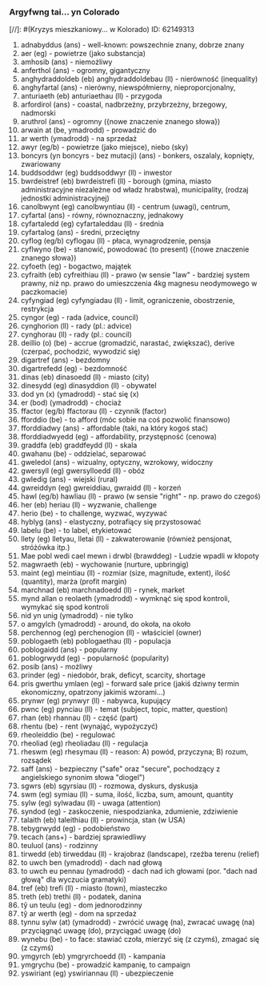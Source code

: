 ### Argyfwng tai… yn Colorado
[//]: #(Kryzys mieszkaniowy... w Kolorado)
ID: 62149313

1. adnabyddus (ans) - well-known: powszechnie znany, dobrze znany
1. aer (eg) - powietrze (jako substancja)
1. amhosib (ans) - niemożliwy
1. anferthol (ans) - ogromny, gigantyczny
1. anghydraddoldeb (eb) anghydraddoldebau (ll) - nierówność (inequality)
1. anghyfartal (ans) - nierówny, niewspółmierny, nieproporcjonalny, 
1. anturiaeth (eb) anturiaethau (ll) - przygoda
1. arfordirol (ans) - coastal, nadbrzeżny, przybrzeżny, brzegowy, nadmorski
1. aruthrol (ans) - ogromny ({nowe znaczenie znanego słowa})
1. arwain at (be, ymadrodd) - prowadzić do
1. ar werth (ymadrodd) - na sprzedaż
1. awyr (eg/b) - powietrze (jako miejsce), niebo (sky)
1. boncyrs (yn boncyrs - bez mutacji) (ans) - bonkers, oszalaly, kopnięty, zwariowany
1. buddsoddwr (eg) buddsoddwyr (ll) - inwestor
1. bwrdeistref (eb) bwrdeistrefi (ll) - borough (gmina, miasto administracyjne niezależne od władz hrabstwa), municipality, (rodzaj jednostki administracyjnej) <!-- w artykule l.m. występuje jako "bwrdreisdrefi" - albo błąd, albo inna forma, ale raczej błąd -->
1. canolbwynt (eg) canolbwyntiau (ll) - centrum (uwagi), centrum,
1. cyfartal (ans) - równy, równoznaczny, jednakowy
1. cyfartaledd (eg) cyfartaleddau (ll) - średnia
1. cyfartalog (ans) - średni, przeciętny
1. cyflog (eg/b) cyflogau (ll) - płaca, wynagrodzenie, pensja
1. cyflwyno (be) - stanowić, powodować (to present) ({nowe znaczenie znanego słowa})
1. cyfoeth (eg) - bogactwo, majątek
1. cyfraith (eb) cyfreithiau (ll) - prawo (w sensie "law" - bardziej system prawny, niż np. prawo do umieszczenia 4kg magnesu neodymowego w paczkomacie)
1. cyfyngiad (eg) cyfyngiadau (ll) - limit, ograniczenie, obostrzenie, restrykcja
1. cyngor (eg) - rada (advice, council)
1. cynghorion (ll) - rady (pl.: advice)
1. cynghorau (ll) - rady (pl.: council)
1. deillio (o) (be) - accrue (gromadzić, narastać, zwiększać), derive (czerpać, pochodzić, wywodzić się)
1. digartref (ans) - bezdomny
1. digartrefedd (eg) - bezdomność
1. dinas (eb) dinasoedd (ll) - miasto (city)
1. dinesydd (eg) dinasyddion (ll) - obywatel
1. dod yn (x) (ymadrodd) - stać się (x)
1. er (bod) (ymadrodd) - chociaż
1. ffactor (eg/b) ffactorau (ll) - czynnik (factor)
1. fforddio (be) - to afford (móc sobie na coś pozwolić finansowo)
1. fforddiadwy (ans) - affordable (taki, na który kogoś stać)
1. fforddiadwyedd (eg) - affordability, przystępność (cenowa) <!-- rodzaj męski rzeczownika niepewny, wywnioskowany z rodzaju słowa "Amgylchedd", które ma tę samą końcówkę. Prawdopodobna końcówka liczby mnogiej: -au -->
1. graddfa (eb) graddfeydd (ll) - skala
1. gwahanu (be) - oddzielać, separować
1. gweledol (ans) - wizualny, optyczny, wzrokowy, widoczny
1. gwersyll (eg) gwersylloedd (ll) - obóz
1. gwledig (ans) - wiejski (rural)
1. gwreiddyn (eg) gwreiddiau, gwraidd (ll) - korzeń <!-- gwraidd może też być w liczbie pojedynczej, wtedy mnoga to tylko gwreiddiau -->
1. hawl (eg/b) hawliau (ll) - prawo (w sensie "right" - np. prawo do czegoś)
1. her (eb) heriau (ll) - wyzwanie, challenge
1. herio (be) - to challenge, wyzwać, wyzywać
1. hyblyg (ans) - elastyczny, potrafiący się przystosować
1. labelu (be) - to label, etykietować
1. llety (eg) lletyau, lletai (ll) - zakwaterowanie (również pensjonat, stróżówka itp.) <!-- w artykule "lletai myfyrwyr" odpowiada akademikowi -->
1. Mae pobl wedi cael mewn i drwbl (brawddeg) - Ludzie wpadli w kłopoty
1. magwraeth (eb) - wychowanie (nurture, upbringig)
1. maint (eg) meintiau (ll) - rozmiar (size, magnitude, extent), ilość (quantity), marża (profit margin)
1. marchnad (eb) marchnadoedd (ll) - rynek, market
1. mynd allan o reolaeth (ymadrodd) - wymknąć się spod kontroli, wymykać się spod kontroli
1. nid yn unig (ymadrodd) - nie tylko
1. o amgylch (ymadrodd) - around, do okoła, na około
1. perchennog (eg) perchenogion (ll) - właściciel (owner)
1. poblogaeth (eb) poblogaethau (ll) - populacja
1. poblogaidd (ans) - popularny
1. poblogrwydd (eg) - popularność (popularity)
1. posib (ans) - możliwy
1. prinder (eg) - niedobór, brak, deficyt, scarcity, shortage
1. pris gwerthu ymlaen (eg) - forward sale price (jakiś dziwny termin ekonomiczny, opatrzony jakimiś wzorami...)
1. prynwr (eg) prynwyr (ll) - nabywca, kupujący
1. pwnc (eg) pynciau (ll) - temat (subject, topic, matter, question)
1. rhan (eb) rhannau (ll) - część (part) <!-- znaczenie ogólne -->
1. rhentu (be) - rent (wynająć, wypożyczyć)
1. rheoleiddio (be) - regulować
1. rheoliad (eg) rheoliadau (ll) - regulacja
1. rheswm (eg) rhesymau (ll) - reason: A) powód, przyczyna; B) rozum, rozsądek
1. saff (ans) - bezpieczny ("safe" oraz "secure", pochodzący z angielskiego synonim słowa "diogel")
1. sgwrs (eb) sgyrsiau (ll) - rozmowa, dyskurs, dyskusja
1. swm (eg) symiau (ll) - suma, ilość, liczba, sum, amount, quantity
1. sylw (eg) sylwadau (ll) - uwaga (attention)
1. syndod (eg) - zaskoczenie, niespodzianka, zdumienie, zdziwienie
1. talaith (eb) taleithiau (ll) - prowincja, stan (w USA)
1. tebygrwydd (eg) - podobieństwo
1. tecach (ans+) - bardziej sprawiedliwy
1. teuluol (ans) - rodzinny
1. tirwedd (eb) tirweddau (ll) - krajobraz (landscape), rzeźba terenu (relief)
1. to uwch ben (ymadrodd) - dach nad głową
1. to uwch eu pennau (ymadrodd) - dach nad ich głowami (por. "dach nad głową" dla wyczucia gramatyki)
1. tref (eb) trefi (ll) - miasto (town), miasteczko
1. treth (eb) trethi (ll) - podatek, danina
1. tŷ un teulu (eg) - dom jednorodzinny
1. tŷ ar werth (eg) - dom na sprzedaż
1. tynnu sylw (at) (ymadrodd) - zwrócić uwagę (na), zwracać uwagę (na) przyciągnąć uwagę (do), przyciągać uwagę (do)
1. wynebu (be) - to face: stawiać czoła, mierzyć się (z czymś), zmagać się (z czymś)
1. ymgyrch (eb) ymgryrchoedd (ll) - kampania
1. ymgrychu (be) - prowadzić kampanię, to campaign
1. yswiriant (eg) yswiriannau (ll) - ubezpieczenie